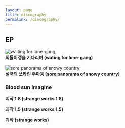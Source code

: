 ```yaml
---
layout: page
title: discography
permalink: /discography/
---
```

## EP

![waiting for lone-gang](https://user-images.githubusercontent.com/88064813/127306889-c2d3608b-b31e-4b7d-a0c0-7b6a015b7f19.jpg)   
**외톨이갱을 기다리며 (wating for lone-gang)**

![sore panorama of snowy country](https://user-images.githubusercontent.com/88064813/127309720-0f152b63-0190-419a-a5ed-fdaa67d7d63a.jpg)   
**설국의 쓰라린 주마등 (sore panorama of snowy country)**

### Blood sun Imagine

**괴작 1.8 (strange works 1.8)**

**괴작 1.5 (strange works 1.5)**

**괴작 (strange works)**
